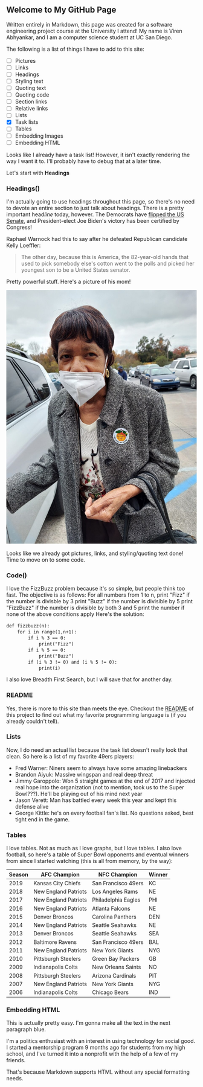 ## Welcome to My GitHub Page

Written entirely in Markdown, this page was created for a software engineering project course at the University I attend! My name is Viren Abhyankar, and I am a computer science student at UC San Diego.

The following is a list of things I have to add to this site:

- [ ] Pictures
- [ ] Links
- [ ] Headings
- [ ] Styling text
- [ ] Quoting text
- [ ] Quoting code
- [ ] Section links
- [ ] Relative links
- [ ] Lists
- [x] Task lists
- [ ] Tables
- [ ] Embedding Images
- [ ] Embedding HTML

Looks like I already have a task list! However, it isn't exactly rendering the way I want it to. I'll probably have to debug that at a later time. 

Let's start with **Headings**

### Headings()

I'm actually going to use headings throughout this page, so there's no need to devote an entire section to just talk about headings. There is a pretty important head*line* today, however. The Democrats have [flipped the US Senate](https://www.businessinsider.com/georgia-senate-runoff-election-results-democrats-regain-control-2020-10), and President-elect Joe Biden's victory has been certified by Congress!

Raphael Warnock had this to say after he defeated Republican candidate Kelly Loeffler:

> The other day, because this is America, the 82-year-old hands that used to pick somebody else's cotton went to the polls and picked her youngest son to be a United States senator.

Pretty powerful stuff. Here's a picture of his mom!

![](warnock.jpeg)

Looks like we already got pictures, links, and styling/quoting text done! Time to move on to some code. 

### Code()

I love the FizzBuzz problem because it's so simple, but people think too fast. The objective is as follows:
For all numbers from 1 to n, 
   print "Fizz" if the number is divisble by 3
   print "Buzz" if the number is divisible by 5
   print "FizzBuzz" if the number is divisible by both 3 and 5
   print the number if none of the above conditions apply 
Here's the solution:
```
def fizzbuzz(n):
    for i in range(1,n+1):
        if i % 3 == 0:
            print("Fizz")
        if i % 5 == 0:
            print("Buzz")
        if (i % 3 != 0) and (i % 5 != 0):
            print(i)
```

I also love Breadth First Search, but I will save that for another day.

### README

Yes, there is more to this site than meets the eye. Checkout the [README](README.md) of this project to find out what my favorite programming language is (if you already couldn't tell).

### Lists

Now, I do need an actual list because the task list doesn't really look that clean. So here is a list of my favorite 49ers players:
- Fred Warner: Niners seem to always have some amazing linebackers
- Brandon Aiyuk: Massive wingspan and real deep threat
- Jimmy Garoppolo: Won 5 straight games at the end of 2017 and injected real hope into the organization (not to mention, took us to the Super Bowl???). He'll be playing out of his mind next year
- Jason Verett: Man has battled every week this year and kept this defense alive
- George Kittle: he's on every football fan's list. No questions asked, best tight end in the game.

### Tables

I love tables. Not as much as I love graphs, but I love tables. I also love football, so here's a table of Super Bowl opponents and eventual winners from since I started watching (this is all from memory, by the way):

| Season | AFC Champion | NFC Champion | Winner |
| ----------- | ----------- | ------- | ------ |
| 2019      | Kansas City Chiefs       | San Francisco 49ers | KC |
| 2018   | New England Patriots        | Los Angeles Rams | NE |
| 2017 | New England Patriots | Philadelphia Eagles | PHI |
| 2016 | New England Patriots | Atlanta Falcons | NE |
| 2015 | Denver Broncos | Carolina Panthers | DEN |
| 2014 | New England Patriots | Seattle Seahawks | NE |
| 2013 | Denver Broncos | Seattle Seahawks | SEA |
| 2012 | Baltimore Ravens | San Francisco 49ers | BAL |
| 2011 | New England Patriots | New York Giants | NYG |
| 2010 | Pittsburgh Steelers | Green Bay Packers | GB |
| 2009 | Indianapolis Colts | New Orleans Saints | NO |
| 2008 | Pittsburgh Steelers | Arizona Cardinals | PIT |
| 2007 | New England Patriots | New York Giants | NYG |
| 2006 | Indianapolis Colts | Chicago Bears | IND |

### Embedding HTML

This is actually pretty easy. I'm gonna make all the text in the next paragraph blue.

<div style="color:blue, border:1px">
I'm a politics enthusiast with an interest in using technology for social good. I started a mentorship program 9 months ago for students from my high school, and I've turned it into a nonprofit with the help of a few of my friends. 
</div>

That's because Markdown supports HTML without any special formatting needs. 